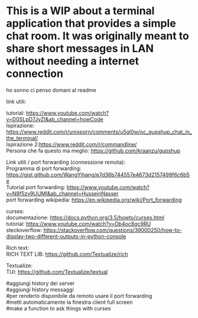 # This is a WIP about a terminal application that provides a simple chat room. It was originally meant to share short messages in LAN without needing a internet connection

ho sonno ci penso domani al readme

link utili:

tutorial: https://www.youtube.com/watch?v=D0SLpD7JvZI&ab_channel=howCode  
Ispirazione: https://www.reddit.com/r/unixporn/comments/u5ql0w/oc_gupshup_chat_in_the_terminal/  
Ispirazione 2:https://www.reddit.com/r/commandline/  
Persona che fa questo ma meglio: https://github.com/kraanzu/gupshup  

Link utili / port forwarding (connessione remota):  
Programma di port forwarding: https://gist.github.com/WangYihang/e7d36b744557e4673d2157499f6c6b5e  
Tutorial port forwarding: https://www.youtube.com/watch?v=N8f5zv9UUMI&ab_channel=HusseinNasser  
port forwarding wikipedia: https://en.wikipedia.org/wiki/Port_forwarding  
  
curses:    
documentazione: https://docs.python.org/3.5/howto/curses.html    
tutorial: https://www.youtube.com/watch?v=Db4oc8qc9RU    
steckoverflow: https://stackoverflow.com/questions/39000250/how-to-display-two-different-outputs-in-python-console  
  
Rich text:    
RICH TEXT LIB: https://github.com/Textualize/rich  
  
Textualize:    
TUI: https://github.com/Textualize/textual  
  
#aggiungi history dei server  
#aggiungi history messaggi  
#per renderlo disponibile da remoto usare il port forwarding  
#metti automaticamente la finestra client full screen  
#make a function to ask things with curses